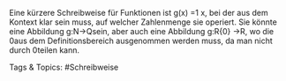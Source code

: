 Eine kürzere Schreibweise für Funktionen ist g(x) =1
x, bei der aus dem Kontext klar sein muss, auf
welcher Zahlenmenge sie operiert. Sie könnte eine Abbildung g:N→Qsein, aber auch eine Abbildung
g:R\{0} →R, wo die 0aus dem Definitionsbereich ausgenommen werden muss, da man nicht durch
0teilen kann.

   Tags & Topics:
   #Schreibweise